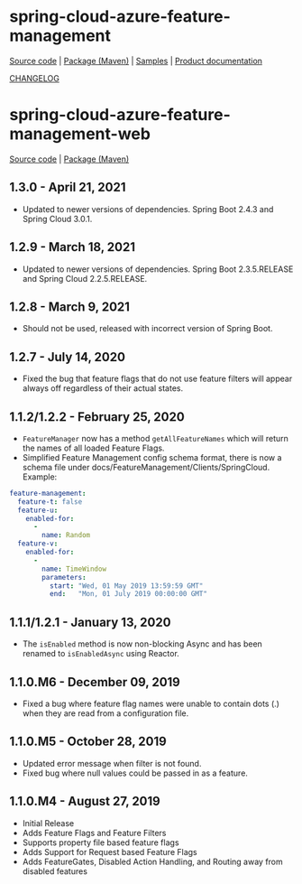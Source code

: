 # spring-cloud-azure-feature-management

[Source code][source_code] | [Package (Maven)][package] | [Samples][samples] | [Product documentation][docs]

[CHANGELOG](https://github.com/Azure/azure-sdk-for-java/blob/main/sdk/spring/spring-cloud-azure-feature-management/CHANGELOG.md)

# spring-cloud-azure-feature-management-web

[Source code][source_code_web] | [Package (Maven)][package_web]

## 1.3.0 - April 21, 2021

* Updated to newer versions of dependencies. Spring Boot 2.4.3 and Spring Cloud 3.0.1.

## 1.2.9 - March 18, 2021

* Updated to newer versions of dependencies. Spring Boot 2.3.5.RELEASE and Spring Cloud 2.2.5.RELEASE.

## 1.2.8 - March 9, 2021

* Should not be used, released with incorrect version of Spring Boot.

## 1.2.7 - July 14, 2020

* Fixed the bug that feature flags that do not use feature filters will appear always off regardless of their actual states.

## 1.1.2/1.2.2 - February 25, 2020

* `FeatureManager` now has a method `getAllFeatureNames` which will return the names of all loaded Feature Flags.
* Simplified Feature Management config schema format, there is now a schema file under docs/FeatureManagement/Clients/SpringCloud. Example:

```yaml
feature-management:
  feature-t: false
  feature-u:
    enabled-for:
      -
        name: Random
  feature-v:
    enabled-for:
      -
        name: TimeWindow
        parameters:
          start: "Wed, 01 May 2019 13:59:59 GMT"
          end:   "Mon, 01 July 2019 00:00:00 GMT"
```

## 1.1.1/1.2.1 - January 13, 2020

* The `isEnabled` method is now non-blocking Async and has been renamed to `isEnabledAsync` using Reactor.

## 1.1.0.M6 - December 09, 2019

* Fixed a bug where feature flag names were unable to contain dots (.) when they are read from a configuration file.

## 1.1.0.M5 - October 28, 2019

* Updated error message when filter is not found.
* Fixed bug where null values could be passed in as a feature.

## 1.1.0.M4 - August 27, 2019

* Initial Release
* Adds Feature Flags and Feature Filters
* Supports property file based feature flags
* Adds Support for Request based Feature Flags
* Adds FeatureGates, Disabled Action Handling, and Routing away from disabled features

<!-- LINKS -->
[docs]: https://github.com/Azure/azure-sdk-for-java/tree/main/sdk/spring/spring-cloud-azure-feature-management
[package]: https://mvnrepository.com/artifact/com.azure.spring/spring-cloud-azure-feature-management
[samples]: https://github.com/Azure-Samples/azure-spring-boot-samples/tree/main/appconfiguration
[source_code]: https://github.com/Azure/azure-sdk-for-java/tree/main/sdk/spring/spring-cloud-azure-feature-management

[package_web]: https://mvnrepository.com/artifact/com.azure.spring/spring-cloud-azure-feature-management-web
[source_code_web]: https://github.com/Azure/azure-sdk-for-java/tree/main/sdk/spring/spring-cloud-azure-feature-management-web
